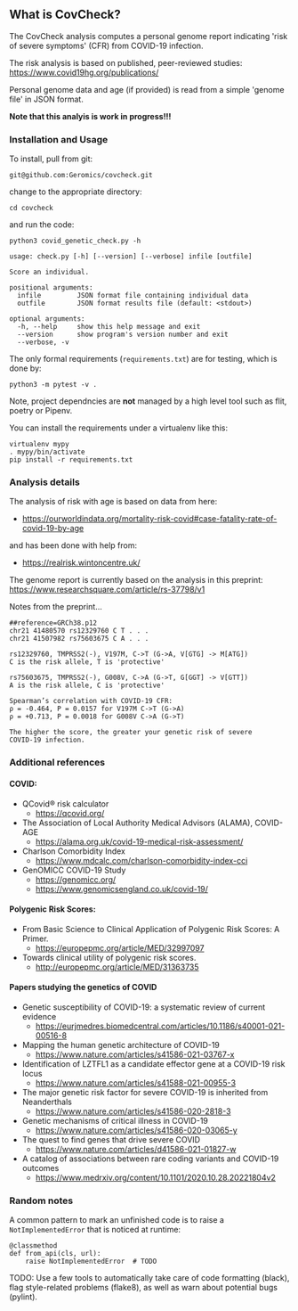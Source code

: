 
## What is CovCheck?


The CovCheck analysis computes a personal genome report indicating
'risk of severe symptoms' (CFR) from COVID-19 infection.

The risk analysis is based on published, peer-reviewed studies:
https://www.covid19hg.org/publications/

Personal genome data and age (if provided) is read from a simple
'genome file' in JSON format.

**Note that this analyis is work in progress!!!**



### Installation and Usage

To install, pull from git:

    git@github.com:Geromics/covcheck.git


change to the appropriate directory:

    cd covcheck


and run the code:

    python3 covid_genetic_check.py -h

    usage: check.py [-h] [--version] [--verbose] infile [outfile]

    Score an individual.

    positional arguments:
      infile         JSON format file containing individual data
      outfile        JSON format results file (default: <stdout>)

    optional arguments:
      -h, --help     show this help message and exit
      --version      show program's version number and exit
      --verbose, -v


The only formal requirements (`requirements.txt`) are for testing,
which is done by:

    python3 -m pytest -v .


Note, project dependncies are **not** managed by a high level tool
such as flit, poetry or Pipenv.

You can install the requirements under a virtualenv like this:

    virtualenv mypy
    . mypy/bin/activate
    pip install -r requirements.txt



### Analysis details

The analysis of risk with age is based on data from here:
* https://ourworldindata.org/mortality-risk-covid#case-fatality-rate-of-covid-19-by-age

and has been done with help from:
* https://realrisk.wintoncentre.uk/

The genome report is currently based on the analysis in this preprint:
https://www.researchsquare.com/article/rs-37798/v1


Notes from the preprint...

    ##reference=GRCh38.p12
    chr21 41480570 rs12329760 C T . . .
    chr21 41507982 rs75603675 C A . . .

    rs12329760, TMPRSS2(-), V197M, C->T (G->A, V[GTG] -> M[ATG])
    C is the risk allele, T is 'protective'

    rs75603675, TMPRSS2(-), G008V, C->A (G->T, G[GGT] -> V[GTT])
    A is the risk allele, C is 'protective'

    Spearman’s correlation with COVID-19 CFR:
    ρ = -0.464, P = 0.0157 for V197M C->T (G->A)
    ρ = +0.713, P = 0.0018 for G008V C->A (G->T)

    The higher the score, the greater your genetic risk of severe
    COVID-19 infection.



### Additional references

#### COVID:
* QCovid® risk calculator
    * https://qcovid.org/
* The Association of Local Authority Medical Advisors (ALAMA), COVID-AGE
    * https://alama.org.uk/covid-19-medical-risk-assessment/
* Charlson Comorbidity Index
    * https://www.mdcalc.com/charlson-comorbidity-index-cci
* GenOMICC COVID-19 Study
    * https://genomicc.org/
    * https://www.genomicsengland.co.uk/covid-19/


#### Polygenic Risk Scores:
* From Basic Science to Clinical Application of Polygenic Risk Scores: A Primer.
    * https://europepmc.org/article/MED/32997097
* Towards clinical utility of polygenic risk scores.
    * http://europepmc.org/article/MED/31363735


#### Papers studying the genetics of COVID
* Genetic susceptibility of COVID-19: a systematic review of current evidence
    * https://eurjmedres.biomedcentral.com/articles/10.1186/s40001-021-00516-8
* Mapping the human genetic architecture of COVID-19
    * https://www.nature.com/articles/s41586-021-03767-x
* Identification of LZTFL1 as a candidate effector gene at a COVID-19 risk locus
    * https://www.nature.com/articles/s41588-021-00955-3
* The major genetic risk factor for severe COVID-19 is inherited from Neanderthals
    * https://www.nature.com/articles/s41586-020-2818-3
* Genetic mechanisms of critical illness in COVID-19
    * https://www.nature.com/articles/s41586-020-03065-y
* The quest to find genes that drive severe COVID
    * https://www.nature.com/articles/d41586-021-01827-w
* A catalog of associations between rare coding variants and COVID-19 outcomes
    * https://www.medrxiv.org/content/10.1101/2020.10.28.20221804v2




### Random notes

A common pattern to mark an unfinished code is to raise a
`NotImplementedError` that is noticed at runtime:

    @classmethod
    def from_api(cls, url):
        raise NotImplementedError  # TODO

TODO: Use a few tools to automatically take care of code formatting
(black), flag style-related problems (flake8), as well as warn about
potential bugs (pylint).

